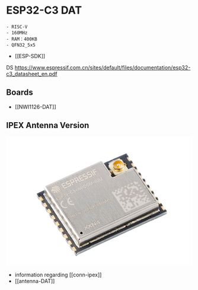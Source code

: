


# ESP32-C3 DAT
    - RISC-V 
    - 160MHz 
    - RAM：400KB
    - QFN32_5x5

- [[ESP-SDK]]

DS
https://www.espressif.com.cn/sites/default/files/documentation/esp32-c3_datasheet_en.pdf

## Boards 

- [[NWI1126-DAT]]

## IPEX Antenna Version 

![](40-46-13-07-06-2023.png)

- information regarding [[conn-ipex]]
- [[antenna-DAT]]
